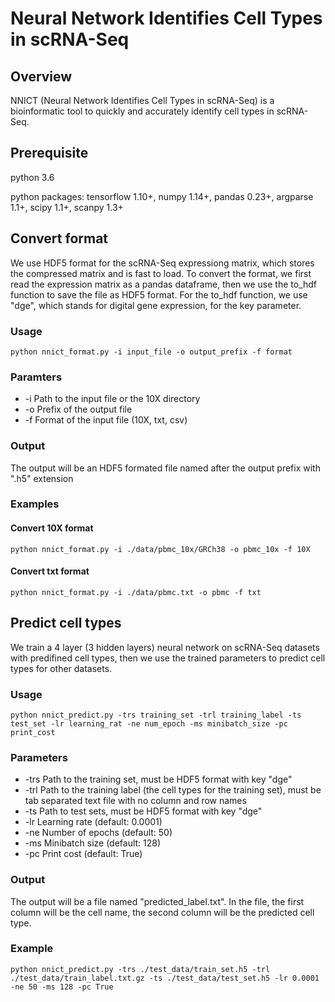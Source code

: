 # Neural Network Identifies Cell Types in scRNA-Seq

## Overview
NNICT (Neural Network Identifies Cell Types in scRNA-Seq) is a bioinformatic tool to quickly and accurately identify cell types in scRNA-Seq.

## Prerequisite
python 3.6

python packages:
tensorflow 1.10+, numpy 1.14+, pandas 0.23+, argparse 1.1+, scipy 1.1+, scanpy 1.3+

## Convert format
We use HDF5 format for the scRNA-Seq expressiong matrix, which stores the compressed matrix and is fast to load. To convert the format, we first read the expression matrix as a pandas dataframe, then we use the to_hdf function to save the file as HDF5 format. For the to_hdf function, we use "dge", which stands for digital gene expression, for the key parameter.

### Usage
```
python nnict_format.py -i input_file -o output_prefix -f format
```

### Paramters
* -i	Path to the input file or the 10X directory
* -o	Prefix of the output file
* -f	Format of the input file (10X, txt, csv)

### Output
The output will be an HDF5 formated file named after the output prefix with ".h5" extension

### Examples

#### Convert 10X format
```
python nnict_format.py -i ./data/pbmc_10x/GRCh38 -o pbmc_10x -f 10X
```

#### Convert txt format
```
python nnict_format.py -i ./data/pbmc.txt -o pbmc -f txt
```

## Predict cell types
We train a 4 layer (3 hidden layers) neural network on scRNA-Seq datasets with predifined cell types, then we use the trained parameters to predict cell types for other datasets.

### Usage
```
python nnict_predict.py -trs training_set -trl training_label -ts test_set -lr learning_rat -ne num_epoch -ms minibatch_size -pc print_cost
```

### Parameters
* -trs	Path to the training set, must be HDF5 format with key "dge"
* -trl	Path to the training label (the cell types for the training set), must be tab separated text file with no column and row names
* -ts	Path to test sets, must be HDF5 format with key "dge"
* -lr	Learning rate (default: 0.0001)
* -ne	Number of epochs (default: 50)
* -ms	Minibatch size (default: 128)
* -pc	Print cost (default: True)

### Output
The output will be a file named "predicted_label.txt". In the file, the first column will be the cell name, the second column will be the predicted cell type.

### Example
```
python nnict_predict.py -trs ./test_data/train_set.h5 -trl ./test_data/train_label.txt.gz -ts ./test_data/test_set.h5 -lr 0.0001 -ne 50 -ms 128 -pc True
```
